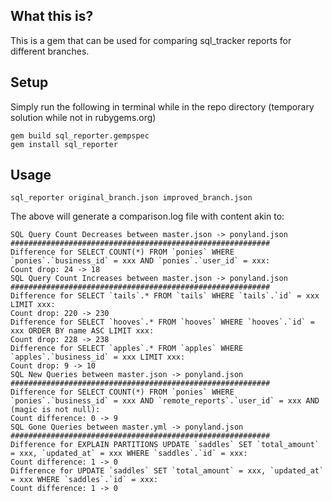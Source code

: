 ## What this is?

This is a gem that can be used for comparing sql_tracker reports for different branches.

## Setup

Simply run the following in terminal while in the repo directory (temporary solution while not in rubygems.org)
```
gem build sql_reporter.gempspec
gem install sql_reporter
```

## Usage

`sql_reporter original_branch.json improved_branch.json` 


The above will generate a comparison.log file with content akin to:
```
SQL Query Count Decreases between master.json -> ponyland.json
##########################################################
Difference for SELECT COUNT(*) FROM `ponies` WHERE `ponies`.`business_id` = xxx AND `ponies`.`user_id` = xxx:
Count drop: 24 -> 18
SQL Query Count Increases between master.json -> ponyland.json
##########################################################
Difference for SELECT `tails`.* FROM `tails` WHERE `tails`.`id` = xxx LIMIT xxx:
Count drop: 220 -> 230
Difference for SELECT `hooves`.* FROM `hooves` WHERE `hooves`.`id` = xxx ORDER BY name ASC LIMIT xxx:
Count drop: 228 -> 238
Difference for SELECT `apples`.* FROM `apples` WHERE `apples`.`business_id` = xxx LIMIT xxx:
Count drop: 9 -> 10
SQL New Queries between master.json -> ponyland.json
##########################################################
Difference for SELECT COUNT(*) FROM `ponies` WHERE `ponies`.`business_id` = xxx AND `remote_reports`.`user_id` = xxx AND (magic is not null):
Count difference: 0 -> 9
SQL Gone Queries between master.yml -> ponyland.json
##########################################################
Difference for EXPLAIN PARTITIONS UPDATE `saddles` SET `total_amount` = xxx, `updated_at` = xxx WHERE `saddles`.`id` = xxx:
Count difference: 1 -> 0
Difference for UPDATE `saddles` SET `total_amount` = xxx, `updated_at` = xxx WHERE `saddles`.`id` = xxx:
Count difference: 1 -> 0
```
